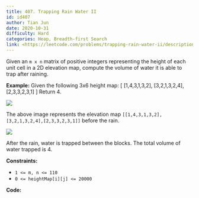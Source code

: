 ```yaml
---
title: 407. Trapping Rain Water II
id: id407
author: Tian Jun
date: 2020-10-31
difficulty: Hard
categories: Heap, Breadth-first Search
link: <https://leetcode.com/problems/trapping-rain-water-ii/description/>
---
```


Given an `m x n` matrix of positive integers representing the height of each
unit cell in a 2D elevation map, compute the volume of water it is able to
trap after raining.

**Example:**
            Given the following 3x6 height map:    [      [1,4,3,1,3,2],      [3,2,1,3,2,4],      [2,3,3,2,3,1]    ]        Return 4.    

![](https://assets.leetcode.com/uploads/2018/10/13/rainwater_empty.png)

The above image represents the elevation map
`[[1,4,3,1,3,2],[3,2,1,3,2,4],[2,3,3,2,3,1]]` before the rain.



![](https://assets.leetcode.com/uploads/2018/10/13/rainwater_fill.png)

After the rain, water is trapped between the blocks. The total volume of water
trapped is 4.



**Constraints:**

  * `1 <= m, n <= 110`
  * `0 <= heightMap[i][j] <= 20000`


**Code:**
